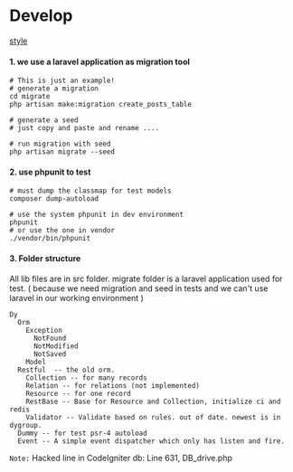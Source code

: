 # Develop

[style](style.md)

#### 1. we use a laravel application as migration tool

````
# This is just an example!
# generate a migration
cd migrate
php artisan make:migration create_posts_table

# generate a seed
# just copy and paste and rename ....

# run migration with seed
php artisan migrate --seed
````

#### 2. use phpunit to test

````
# must dump the classmap for test models
composer dump-autoload

# use the system phpunit in dev environment
phpunit
# or use the one in vendor
./vendor/bin/phpunit
````

#### 3. Folder structure

All lib files are in src folder. migrate folder is a laravel application used
for test. ( because we need migration and seed in tests and we can't use laravel
in our working environment )
````
Dy
  Orm
    Exception
      NotFound
      NotModified
      NotSaved
    Model
  Restful  -- the old orm.
    Collection -- for many records
    Relation -- for relations (not implemented)
    Resource -- for one record
    RestBase -- Base for Resource and Collection, initialize ci and redis
    Validator -- Validate based on rules. out of date. newest is in dygroup.
  Dummy -- for test psr-4 autoload
  Event -- A simple event dispatcher which only has listen and fire.
````

``Note:`` Hacked line in CodeIgniter db: Line 631, DB_drive.php